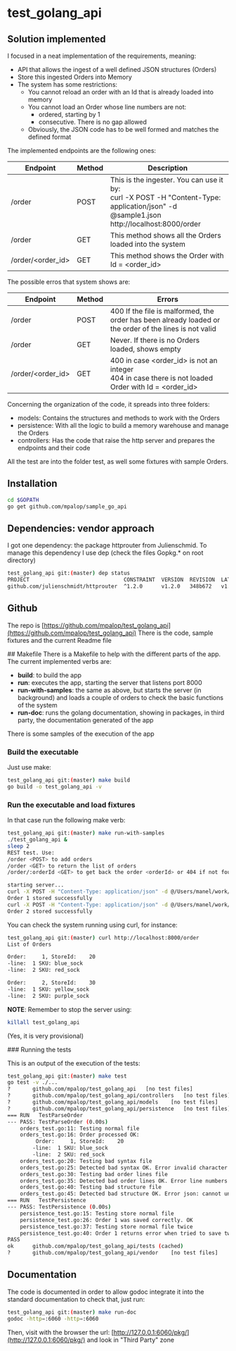 # test_golang_api

## Solution implemented 

I focused in a neat implementation of the requirements, meaning: 
* API that allows the ingest of a well defined JSON structures (Orders)
* Store this ingested Orders into Memory
* The system has some restrictions: 
  * You cannot reload an order with an Id that is already loaded into memory
  * You cannot load an Order whose line numbers are not:
    * ordered, starting by 1
    * consecutive. There is no gap allowed 
  * Obviously, the JSON code has to be well formed and matches the defined format

The implemented endpoints are the following ones: 

| Endpoint | Method | Description |
|---|---|---|
| /order | POST | This is the ingester. You can use it by:<br> curl -X POST -H "Content-Type: application/json" -d @sample1.json http://localhost:8000/order |
| /order | GET | This method shows all the Orders loaded into the system |
| /order/<order_id> | GET | This method shows the Order with Id = <order_id> | 

The possible erros that system shows are: 

| Endpoint | Method | Errors |
|---|---|---|
|/order | POST | 400 If the file is malformed, the order has been already loaded or the order of the lines is not valid |
|/order | GET | Never. If there is no Orders loaded, shows empty |
|/order/<order_id> | GET | 400 in case <order_id> is not an integer<br> 404 in case there is not loaded Order with Id = <order_id> |

Concerning the organization of the code, it spreads into three folders:
* models: Contains the structures and methods to work with the Orders 
* persistence: With all the logic to build a memory warehouse and manage the Orders 
* controllers: Has the code that raise the http server and prepares the endpoints and their code

All the test are into the folder test, as well some fixtures with sample Orders.

## Installation 
```bash 
cd $GOPATH
go get github.com/mpalop/sample_go_api 
```

## Dependencies: vendor approach
I got one dependency: the package httprouter from Julienschmid. 
To manage this dependency I use dep (check the files Gopkg.* on root directory)

```bash
test_golang_api git:(master) dep status
PROJECT                              CONSTRAINT  VERSION  REVISION  LATEST  PKGS USED
github.com/julienschmidt/httprouter  ^1.2.0      v1.2.0   348b672   v1.2.0  1
```

## Github
The repo is [https://github.com/mpalop/test_golang_api](https://github.com/mpalop/test_golang_api)
There is the code, sample fixtures and the current Readme file

## Makefile
There is a Makefile to help with the different parts of the app. 
The current implemented verbs are:
* **build**: to build the app 
* **run**: executes the app, starting the server that listens port 8000
* **run-with-samples**: the same as above, but starts the server (in background) and loads
a couple of orders to check the basic functions of the system
* **run-doc**: runs the golang documentation, showing in packages, in third party, 
the documentation generated of the app

There is some samples of the execution of the app

### Build the executable

Just use make: 
```bash
test_golang_api git:(master) make build
go build -o test_golang_api -v
```

### Run the executable and load fixtures 

In that case run the following make verb:
```bash
test_golang_api git:(master) make run-with-samples
./test_golang_api &
sleep 2
REST test. Use:
/order <POST> to add orders
/order <GET> to return the list of orders
/order/:orderId <GET> to get back the order <orderId> or 404 if not found, or 400 if <orderId> is not an int

starting server...
curl -X POST -H "Content-Type: application/json" -d @/Users/manel/work/go_base/src/github.com/mpalop/test_golang_api/tests/fixtures/sample1.json http://localhost:8000/order
Order 1 stored successfully
curl -X POST -H "Content-Type: application/json" -d @/Users/manel/work/go_base/src/github.com/mpalop/test_golang_api/tests/fixtures/sample2.json http://localhost:8000/order
Order 2 stored successfully
```

You can check the system running using curl, for instance: 

```bash
test_golang_api git:(master) curl http://localhost:8000/order
List of Orders

Order:     1, StoreId:    20
-line:  1 SKU: blue_sock
-line:  2 SKU: red_sock

Order:     2, StoreId:    30
-line:  1 SKU: yellow_sock
-line:  2 SKU: purple_sock
```

**NOTE**: Remember to stop the server using:  
```bash 
killall test_golang_api
```
(Yes, it is very provisional)

### Running the tests

This is an output of the execution of the tests: 
```bash 
test_golang_api git:(master) make test
go test -v ./...
?   	github.com/mpalop/test_golang_api	[no test files]
?   	github.com/mpalop/test_golang_api/controllers	[no test files]
?   	github.com/mpalop/test_golang_api/models	[no test files]
?   	github.com/mpalop/test_golang_api/persistence	[no test files]
=== RUN   TestParseOrder
--- PASS: TestParseOrder (0.00s)
    orders_test.go:11: Testing normal file
    orders_test.go:16: Order processed OK:
         Order:     1, StoreId:    20
        -line:  1 SKU: blue_sock
        -line:  2 SKU: red_sock
    orders_test.go:20: Testing bad syntax file
    orders_test.go:25: Detected bad syntax OK. Error invalid character '{' looking for beginning of object key string
    orders_test.go:30: Testing bad order lines file
    orders_test.go:35: Detected bad order lines OK. Error line numbers are not ordered
    orders_test.go:40: Testing bad structure file
    orders_test.go:45: Detected bad structure OK. Error json: cannot unmarshal string into Go struct field Order.id of type int
=== RUN   TestPersistence
--- PASS: TestPersistence (0.00s)
    persistence_test.go:15: Testing store normal file
    persistence_test.go:26: Order 1 was saved correctly. OK
    persistence_test.go:37: Testing store normal file twice
    persistence_test.go:40: Order 1 returns error when tried to save twice: Order 1 already exists. OK
PASS
ok  	github.com/mpalop/test_golang_api/tests	(cached)
?   	github.com/mpalop/test_golang_api/vendor	[no test files]
```

## Documentation 

The code is documented in order to allow godoc integrate it into the standard documentation
to check that, just run: 
```bash
test_golang_api git:(master) make run-doc
godoc -http=:6060 -http=:6060
```

Then, visit with the browser the url: [http://127.0.0.1:6060/pkg/](http://127.0.0.1:6060/pkg/) and look in "Third Party" zone
